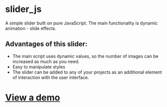 # slider_js
A simple slider built on pure JavaScript. The main functionality is dynamic animation - slide effects.

## Advantages of this slider:

* The main script uses dynamic values, so the number of images can be increased as much as you need.
* Easy to manipulate styles
* The slider can be added to any of your projects as an additional element of interaction with the user interface.

# [View a demo](https://Don1k1337.github.io/slider_js/index.html)
